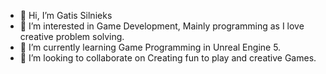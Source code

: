 - 👋 Hi, I’m Gatis Silnieks
- 👀 I’m interested in Game Development, Mainly programming as I love creative problem solving.
- 🌱 I’m currently learning Game Programming in Unreal Engine 5.
- 💞️ I’m looking to collaborate on Creating fun to play and creative Games.
